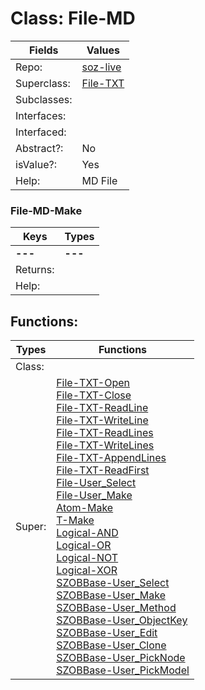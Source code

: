 
# Class:	File-MD

| Fields | Values |
| --------- | --------- |
| Repo: | [soz-live](/repos/soz-live.html) |
| Superclass: | [File-TXT](File-TXT.html) |
| Subclasses: |  |
| Interfaces: |  |
| Interfaced: |  |
| Abstract?: | No |
| isValue?: | Yes |
| Help: | MD File |

### File-MD-Make

| Keys | Types |
| --------- | --------- |
| **---** | **---** |
| Returns: |  |
| Help: |  |


## Functions:

| Types | Functions |
| --------- | --------- |
| Class: |  |
| Super: | [File-TXT-Open](File-TXT.html) <br> [File-TXT-Close](File-TXT.html) <br> [File-TXT-ReadLine](File-TXT.html) <br> [File-TXT-WriteLine](File-TXT.html) <br> [File-TXT-ReadLines](File-TXT.html) <br> [File-TXT-WriteLines](File-TXT.html) <br> [File-TXT-AppendLines](File-TXT.html) <br> [File-TXT-ReadFirst](File-TXT.html) <br> [File-User_Select](File.html) <br> [File-User_Make](File.html) <br> [Atom-Make](Atom.html) <br> [T-Make](T.html) <br> [Logical-AND](Logical.html) <br> [Logical-OR](Logical.html) <br> [Logical-NOT](Logical.html) <br> [Logical-XOR](Logical.html) <br> [SZOBBase-User_Select](SZOBBase.html) <br> [SZOBBase-User_Make](SZOBBase.html) <br> [SZOBBase-User_Method](SZOBBase.html) <br> [SZOBBase-User_ObjectKey](SZOBBase.html) <br> [SZOBBase-User_Edit](SZOBBase.html) <br> [SZOBBase-User_Clone](SZOBBase.html) <br> [SZOBBase-User_PickNode](SZOBBase.html) <br> [SZOBBase-User_PickModel](SZOBBase.html) |


